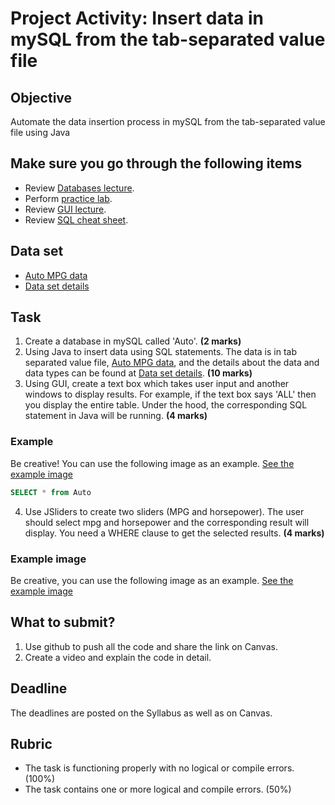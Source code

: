 # Project Activity: Insert data in mySQL from the tab-separated value file

## Objective

Automate the data insertion process in mySQL from the tab-separated value file using Java

## Make sure you go through the following items

- Review [Databases lecture](https://htmlpreview.github.io/?https://github.com/d-khan/java/blob/main/databases/Lecture.html).
- Perform [practice lab](https://github.com/d-khan/java/blob/main/databases/Practice-lab.md).
- Review [GUI lecture](https://github.com/d-khan/java/blob/main/gui/Lecture.md).
- Review [SQL cheat sheet](https://www.sqltutorial.org/sql-cheat-sheet/).

## Data set
- [Auto MPG data](https://github.com/d-khan/java/blob/main/project/auto-mpg.data-original)
- [Data set details](https://github.com/d-khan/java/blob/main/project/auto-mpg.names)

## Task
1. Create a database in mySQL called 'Auto'. **(2 marks)**
2. Using Java to insert data using SQL statements. The data is in tab separated value file, [Auto MPG data](https://github.com/d-khan/java/blob/main/project/auto-mpg.data-original), and the details about the data and data types can be found at [Data set details](https://github.com/d-khan/java/blob/main/project/auto-mpg.names). **(10 marks)**
3. Using GUI, create a text box which takes user input and another windows to display results. For example, if the text box says 'ALL' then you display the entire table. Under the hood, the corresponding SQL statement in Java will be running. **(4 marks)**

### Example
Be creative! You can use the following image as an example.
[See the example image](https://raw.githubusercontent.com/d-khan/java/refs/heads/main/project/Task3_project.png)

```sql
SELECT * from Auto
```
4. Use JSliders to create two sliders (MPG and horsepower). The user should select mpg and horsepower and the corresponding result will display. You need a WHERE clause to get the selected results. **(4 marks)**

### Example image
Be creative, you can use the following image as an example.
[See the example image](https://raw.githubusercontent.com/d-khan/java/refs/heads/main/project/Task4_project.png)

## What to submit?
  
1. Use github to push all the code and share the link on Canvas.
2. Create a video and explain the code in detail.

## Deadline

The deadlines are posted on the Syllabus as well as on Canvas.

## Rubric
- The task is functioning properly with no logical or compile errors. (100%)
- The task contains one or more logical and compile errors. (50%)
